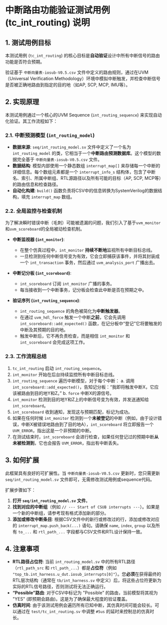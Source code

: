 # 中断路由功能验证测试用例 (tc_int_routing) 说明

## 1. 测试用例目标

本测试用例 (`tc_int_routing`) 的核心目标是**自动验证**设计中所有中断信号的路由功能是否符合预期。

验证基于 `中断向量表-iosub-V0.5.csv` 文件中定义的路由规则，通过在UVM（Universal Verification Methodology）环境中模拟中断触发，并检查中断信号是否被正确地路由到指定的目的地（如AP, SCP, MCP, IMU等）。

## 2. 实现原理

本测试用例通过一个核心的UVM Sequence (`int_routing_sequence`) 来实现自动化验证。其工作流程如下：

### 2.1. 中断预测模型 (`int_routing_model`)

-   **数据来源**: `seq/int_routing_model.sv` 文件中定义了一个名为 `int_routing_model` 的类，它相当于一个**中断路由预测数据库**。这个模型的数据完全基于 `中断向量表-iosub-V0.5.csv` 文件。
-   **数据结构**: 模型内部使用一个静态数组 `interrupt_map[]` 来存储每一个中断的详细信息。每个数组元素都是一个 `interrupt_info_s` 结构体，包含了中断名、索引、所属中断组、RTL源路径以及所有可能的目标（AP, SCP, MCP等）的路由信息和检查路径。
-   **自动化构建**: `build()` 函数负责将CSV中的信息转换为SystemVerilog的数据结构，填充 `interrupt_map` 数组。

### 2.2. 全局监控与检查机制

为了解决瞬时错误中断（毛刺）可能被遗漏的问题，我们引入了基于`uvm_monitor`和`uvm_scoreboard`的全局被动检查机制。

-   **中断监视器 (`int_monitor`)**:
    -   在整个仿真过程中，`int_monitor` **持续不断地**监视所有中断目标总线。
    -   一旦检测到任何中断信号变为有效，它会立即捕获该事件，并将其封装成一个 `int_transaction` 事务，然后通过 `uvm_analysis_port` 广播出去。

-   **中断记分板 (`int_scoreboard`)**:
    -   `int_scoreboard` 订阅 `int_monitor` 广播的事务。
    -   每当接收到一个中断事务，记分板会检查此中断是否在预期之中。

-   **验证序列 (`int_routing_sequence`)**:
    -   `int_routing_sequence` 的角色被简化为**中断触发器**。
    -   在通过 `uvm_hdl_force` 触发一个中断**之前**，它会先调用 `int_scoreboard::add_expected()` 函数，在记分板中“登记”它将要触发的中断及其预期的目的地。
    -   触发中断后，它不再负责检查，而是相信 `int_monitor` 和 `int_scoreboard` 会完成这项工作。

### 2.3. 工作流程总结

1.  `tc_int_routing` 启动 `int_routing_sequence`。
2.  `int_monitor` 开始在后台持续监控所有中断目标总线。
3.  `int_routing_sequence` 遍历中断模型，对于每个中断：
    a.  调用 `int_scoreboard::add_expected()`，告知记分板：“我即将触发中断X，它应该被路由到目的地Y和Z。”
    b.  `force` 中断X的源信号。
4.  `int_monitor` 检测到目的地Y和Z上的中断信号变为有效，并发送通知给 `int_scoreboard`。
5.  `int_scoreboard` 收到通知，发现这与预期匹配，标记为成功。
6.  如果在任何时候 `int_monitor` 检测到一个**未被登记**的中断（例如，由于设计错误，中断X被错误地路由到了目的地A），`int_scoreboard` 将立即报告一个 `UVM_ERROR`，指出这是一个非预期的中断。
7.  在测试结束时，`int_scoreboard` 会进行检查，如果任何登记过的预期中断**从未被检测到**，它也会报告 `UVM_ERROR`，指出有中断丢失。

## 3. 如何扩展

此框架具有良好的可扩展性。当 `中断向量表-iosub-V0.5.csv` 更新时，您只需更新 `seq/int_routing_model.sv` 文件即可，无需修改测试用例或sequence代码。

扩展步骤如下：

1.  **打开 `seq/int_routing_model.sv` 文件**。
2.  **找到对应的中断组**（例如 `// --- Start of CSUB interrupts ---`）。如果是一个新的中断组，请参考现有格式添加新的部分。
3.  **添加或修改中断条目**: 根据CSV文件中的新行或修改过的行，添加或修改对应的 `interrupt_map.push_back(...)` 语句。请确保 `name`, `index`, `group` 以及所有 `to_...` 和 `rtl_path_...` 字段都与CSV文件和RTL设计保持一致。

## 4. 注意事项

-   **RTL路径占位符**: 当前 `int_routing_model.sv` 中的所有RTL路径（`rtl_path_src` 和 `rtl_path_...`）都是**占位符**（例如 `"top_tb.int_harness.u_dut.iosub_interrupts[0]"`）。您**必须**在获得最终的RTL层次结构（通常在 `tb/int_harness.sv` 中定义）后，将这些占位符更新为实际的RTL信号路径，否则测试将无法正确运行。
-   **“Possible”路由**: 对于CSV中标记为 "Possible" 的路由，当前模型将其视为 "YES" (即预期会路由)。这是为了确保最大程度的验证覆盖。
-   **仿真时间**: 由于该测试用例会遍历所有已知中断，其仿真时间可能会较长。可以通过在 `test/tc_int_routing.sv` 中调整 `#5us` 的延时来控制总的仿真时长。
